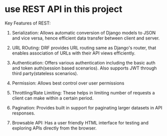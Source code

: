 # use REST API in this project #

Key Features of REST:
1. Serialization: Allows  automatic conversion of Django models to JSON and vice versa, hence efficient data transfer between client and server.

2. URL ROuting: DRF provides URL routing same as Django's router, that enables association of URLs with their API views efficiently.

3. Authentication: Offers various authentication including the basic auth and token auth(session based scenarios). Also supports JWT through third party(stateless scenarios).

4. Permission: Allows best control over user permissions

5. Throttling/Rate Limiting: These helps in limiting number of requests a client can make within a certain period.

6. Pagination: Provides built in support for paginating larger datasets in API responses.

7. Browsable API: Has a user friendly HTML interface for testing and exploring APIs directly from the browser.